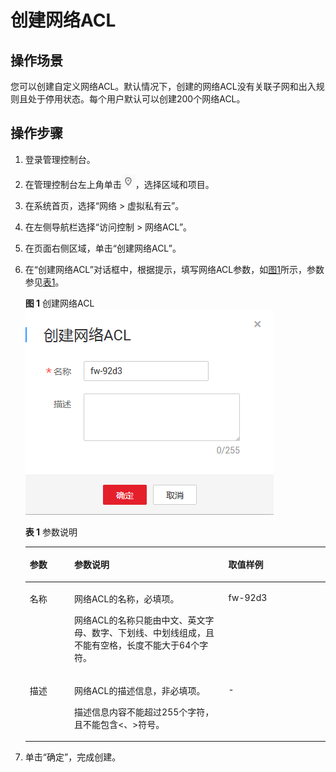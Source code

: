 # 创建网络ACL<a name="zh-cn_topic_0051746698"></a>

## 操作场景<a name="section61389724143414"></a>

您可以创建自定义网络ACL。默认情况下，创建的网络ACL没有关联子网和出入规则且处于停用状态。每个用户默认可以创建200个网络ACL。

## 操作步骤<a name="section4636069144430"></a>

1.  登录管理控制台。
2.  在管理控制台左上角单击![](figures/icon-region.png)，选择区域和项目。
3.  在系统首页，选择“网络 \> 虚拟私有云”。
4.  在左侧导航栏选择“访问控制 \> 网络ACL”。
5.  在页面右侧区域，单击“创建网络ACL”。
6.  在“创建网络ACL”对话框中，根据提示，填写网络ACL参数，如[图1](#fig76501936420)所示，参数参见[表1](#table145313414319)。

    **图 1**  创建网络ACL<a name="fig76501936420"></a>  
    ![](figures/创建网络ACL.png "创建网络ACL")

    **表 1**  参数说明

    <a name="table145313414319"></a>
    <table><thead align="left"><tr id="row05304110314"><th class="cellrowborder" valign="top" width="14.85%" id="mcps1.2.4.1.1"><p id="p5530411336"><a name="p5530411336"></a><a name="p5530411336"></a>参数</p>
    </th>
    <th class="cellrowborder" valign="top" width="51.32%" id="mcps1.2.4.1.2"><p id="p35314117314"><a name="p35314117314"></a><a name="p35314117314"></a>参数说明</p>
    </th>
    <th class="cellrowborder" valign="top" width="33.83%" id="mcps1.2.4.1.3"><p id="p75313411731"><a name="p75313411731"></a><a name="p75313411731"></a>取值样例</p>
    </th>
    </tr>
    </thead>
    <tbody><tr id="row2053541033"><td class="cellrowborder" valign="top" width="14.85%" headers="mcps1.2.4.1.1 "><p id="p155314118320"><a name="p155314118320"></a><a name="p155314118320"></a>名称</p>
    </td>
    <td class="cellrowborder" valign="top" width="51.32%" headers="mcps1.2.4.1.2 "><p id="p105334113312"><a name="p105334113312"></a><a name="p105334113312"></a>网络ACL的名称，必填项。</p>
    <p id="p453441837"><a name="p453441837"></a><a name="p453441837"></a>网络ACL的名称只能由中文、英文字母、数字、下划线、中划线组成，且不能有空格，长度不能大于64个字符。</p>
    </td>
    <td class="cellrowborder" valign="top" width="33.83%" headers="mcps1.2.4.1.3 "><p id="p15319411234"><a name="p15319411234"></a><a name="p15319411234"></a>fw-92d3</p>
    </td>
    </tr>
    <tr id="row1753541637"><td class="cellrowborder" valign="top" width="14.85%" headers="mcps1.2.4.1.1 "><p id="p16535411332"><a name="p16535411332"></a><a name="p16535411332"></a>描述</p>
    </td>
    <td class="cellrowborder" valign="top" width="51.32%" headers="mcps1.2.4.1.2 "><p id="p55384117316"><a name="p55384117316"></a><a name="p55384117316"></a>网络ACL的描述信息，非必填项。</p>
    <p id="p185324110315"><a name="p185324110315"></a><a name="p185324110315"></a>描述信息内容不能超过255个字符，且不能包含&lt;、&gt;符号。</p>
    </td>
    <td class="cellrowborder" valign="top" width="33.83%" headers="mcps1.2.4.1.3 "><p id="p95315415313"><a name="p95315415313"></a><a name="p95315415313"></a>-</p>
    </td>
    </tr>
    </tbody>
    </table>

7.  单击“确定”，完成创建。

